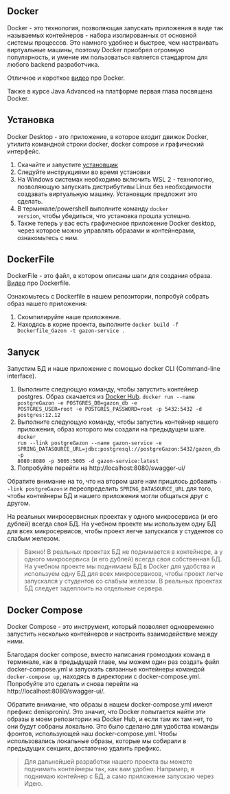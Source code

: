 ## Docker

Docker - это технология, позволяющая запускать приложения в виде так называемых контейнеров - набора изолированных от основной системы процессов.
Это намного удобнее и быстрее, чем настраивать виртуальные машины, поэтому Docker приобрел огромную популярность, и умение им пользоваться является стандартом для любого backend разработчика.

Отличное и короткое [видео](https://www.youtube.com/watch?v=VeiddqzBMls) про Docker.

Также в курсе Java Advanced на платформе первая глава посвящена Docker.

## Установка
Docker Desktop - это приложение, в которое входит движок Docker, утилита командной строки docker, docker compose и графический интерфейс.
1. Скачайте и запустите [установщик](https://www.docker.com/products/docker-desktop/)
2. Следуйте инструкциями во время установки
3. На Windows системах необходимо включить WSL 2 - технологию, позволяющую запускать дистрибутивы Linux без необходимости создавать виртуальную машину. Установщик предложит это сделать.
4. В терминале/powershell выполните команду <code>docker version</code>, чтобы убедиться, что установка прошла успешно.
5. Также теперь у вас есть графическое приложение Docker desktop, через которое можно управлять образами и контейнерами, ознакомьтесь с ним.

## DockerFile
DockerFile - это файл, в котором описаны шаги для создания образа. [Видео](https://www.youtube.com/watch?v=ZB8JBWriDVo) про Dockerfile.

Ознакомьтесь с Dockerfile в нашем репозитории, попробуй собрать образ нашего приложения:
1. Скомпилируйте наше приложение.
2. Находясь в корне проекта, выполните <code>docker build -f Dockerfile_Gazon -t gazon-service .</code>

## Запуск

Запустим БД и наше приложение с помощью docker CLI (Command-line interface).
1. Выполните следующую команду, чтобы запустить контейнер postgres. Образ скачается из [Docker Hub](https://hub.docker.com/search?q=).
<code>docker run --name postgreGazon -e POSTGRES_DB=gazon_db -e POSTGRES_USER=root -e POSTGRES_PASSWORD=root -p 5432:5432 -d postgres:12.12</code>
2. Выполните следующую команду, чтобы запустиь контейнер нашего приложения, образ которого мы создали на предыдущем шаге.
<code>docker run --link postgreGazon --name gazon-service -e SPRING_DATASOURCE_URL=jdbc:postgresql://postgreGazon:5432/gazon_db -p 8080:8080 -p 5005:5005 -d gazon-service:latest</code>
3. Попробуйте перейти на http://localhost:8080/swagger-ui/

Обратите внимание на то, что на втором шаге нам пришлось добавить <code>--link postgreGazon</code> и переопределить <code>SPRING_DATASOURCE_URL</code> для того, чтобы контейнеры БД и нашего приложения могли общаться друг с другом.

На реальных микросервисных проектах у одного микросервиса (и его дублей) всегда своя БД. На учебном проекте мы используем одну БД для всех микросервисов, чтобы проект легче запускался у студентов со слабым железом.

> Важно! В реальных проектах БД не поднимается в контейнере, а у одного микросервиса (и его дублей) всегда своя собственная БД. На учебном проекте мы поднимаем БД в Docker для удобства и используем одну БД для всех микросервисов, чтобы проект легче запускался у студентов со слабым железом. В реальных проектах БД следует задеплоить на отдельные сервера.

## Docker Compose
Docker Compose - это инструмент, который позволяет одновременно запустить несколько контейнеров и настроить взаимодействие между ними.

Благодаря docker compose, вместо написания громоздких команд в терминале, как в предыдущей главе, мы можем один раз создать файл docker-compose.yml и запускать связанные контейнеры командой <code>docker-compose up</code>, находясь в директории с docker-compose.yml.
Попробуйте это сделать и снова перейти на http://localhost:8080/swagger-ui/.

Обратите внимание, что образы в нашем docker-compose.yml имеют префикс denispronin/. Это значит, что Docker попытается найти эти образы в моем репозитории на Docker Hub, и если там их там нет, то они будут собраны локально. Это было сделано для удобства команды фронтов, использующей наш docker-compose.yml. Чтобы использовались локальные образы, которые мы собирали в предыдущих секциях, достаточно удалить префикс.

> Для дальнейшей разработки нашего проекта вы можете поднимать контейнеры так, как вам удобно. Например, я поднимаю контейнер с БД, а само приложение запускаю через Идею.